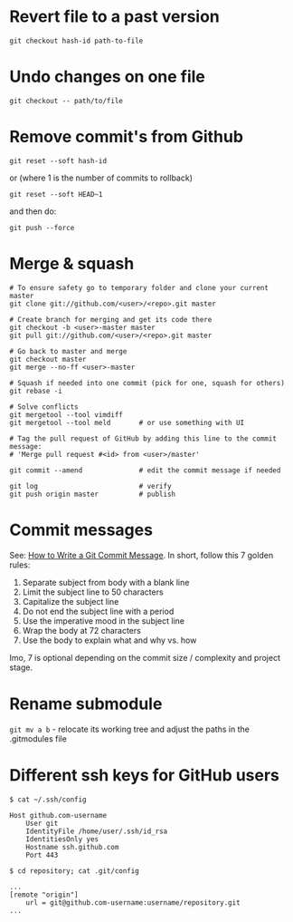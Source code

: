 # Revert file to a past version

    git checkout hash-id path-to-file

# Undo changes on one file

    git checkout -- path/to/file

# Remove commit's from Github

    git reset --soft hash-id

or (where 1 is the number of commits to rollback)

    git reset --soft HEAD~1

and then do:

    git push --force

# Merge & squash

    # To ensure safety go to temporary folder and clone your current master
    git clone git://github.com/<user>/<repo>.git master

    # Create branch for merging and get its code there
    git checkout -b <user>-master master
    git pull git://github.com/<user>/<repo>.git master

    # Go back to master and merge
    git checkout master
    git merge --no-ff <user>-master

    # Squash if needed into one commit (pick for one, squash for others)
    git rebase -i

    # Solve conflicts
    git mergetool --tool vimdiff
    git mergetool --tool meld       # or use something with UI

    # Tag the pull request of GitHub by adding this line to the commit message:
    # 'Merge pull request #<id> from <user>/master'

    git commit --amend              # edit the commit message if needed

    git log                         # verify
    git push origin master          # publish

# Commit messages

See: [How to Write a Git Commit Message](http://chris.beams.io/posts/git-commit/).
 In short, follow this 7 golden rules:

1. Separate subject from body with a blank line
2. Limit the subject line to 50 characters
3. Capitalize the subject line
4. Do not end the subject line with a period
5. Use the imperative mood in the subject line
6. Wrap the body at 72 characters
7. Use the body to explain what and why vs. how

Imo, 7 is optional depending on the commit size / complexity and project stage.

# Rename submodule

```git mv a b``` - relocate its working tree and adjust the paths in the .gitmodules file

# Different ssh keys for GitHub users

    $ cat ~/.ssh/config

    Host github.com-username
        User git
        IdentityFile /home/user/.ssh/id_rsa
        IdentitiesOnly yes
        Hostname ssh.github.com
        Port 443

    $ cd repository; cat .git/config
    
    ...
    [remote "origin"]
        url = git@github.com-username:username/repository.git
    ...

